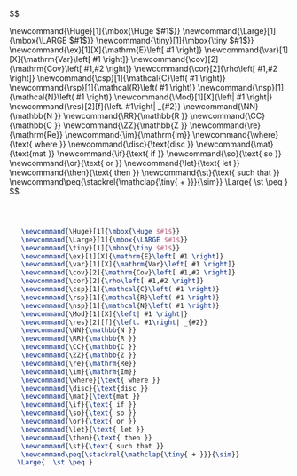 
$$

 
   \newcommand{\Huge}[1]{\mbox{\Huge $#1$}}
   \newcommand{\Large}[1]{\mbox{\LARGE $#1$}}
   \newcommand{\tiny}[1]{\mbox{\tiny $#1$}}
   \newcommand{\ex}[1][X]{\mathrm{E}\left[ #1 \right]} 
   \newcommand{\var}[1][X]{\mathrm{Var}\left[ #1 \right]} 
   \newcommand{\cov}[2]{\mathrm{Cov}\left[ #1,#2 \right]} 
   \newcommand{\cor}[2]{\rho\left[ #1,#2 \right]} 
   \newcommand{\csp}[1]{\mathcal{C}\left( #1 \right)} 
   \newcommand{\rsp}[1]{\mathcal{R}\left( #1 \right)} 
   \newcommand{\nsp}[1]{\mathcal{N}\left( #1 \right)} 
   \newcommand{\Mod}[1][X]{\left| #1 \right|} 
   \newcommand{\res}[2][f]{\left. #1\right| _{#2}} 
   \newcommand{\NN}{\mathbb{N }} 
   \newcommand{\RR}{\mathbb{R }} 
   \newcommand{\CC}{\mathbb{C }} 
   \newcommand{\ZZ}{\mathbb{Z }} 
   \newcommand{\re}{\mathrm{Re}} 
   \newcommand{\im}{\mathrm{Im}} 
   \newcommand{\where}{\text{ where }} 
   \newcommand{\disc}{\text{disc }} 
   \newcommand{\mat}{\text{mat }} 
   \newcommand{\if}{\text{ if }}
   \newcommand{\so}{\text{ so }}
   \newcommand{\or}{\text{ or }}
   \newcommand{\let}{\text{ let }}
   \newcommand{\then}{\text{ then }}
   \newcommand{\st}{\text{ such that }}
   \newcommand\peq{\stackrel{\mathclap{\tiny{ + }}}{\sim}}
  \Large{  \st \peq }
$$
```latex


 
   \newcommand{\Huge}[1]{\mbox{\Huge $#1$}}
   \newcommand{\Large}[1]{\mbox{\LARGE $#1$}}
   \newcommand{\tiny}[1]{\mbox{\tiny $#1$}}
   \newcommand{\ex}[1][X]{\mathrm{E}\left[ #1 \right]} 
   \newcommand{\var}[1][X]{\mathrm{Var}\left[ #1 \right]} 
   \newcommand{\cov}[2]{\mathrm{Cov}\left[ #1,#2 \right]} 
   \newcommand{\cor}[2]{\rho\left[ #1,#2 \right]} 
   \newcommand{\csp}[1]{\mathcal{C}\left( #1 \right)} 
   \newcommand{\rsp}[1]{\mathcal{R}\left( #1 \right)} 
   \newcommand{\nsp}[1]{\mathcal{N}\left( #1 \right)} 
   \newcommand{\Mod}[1][X]{\left| #1 \right|} 
   \newcommand{\res}[2][f]{\left. #1\right| _{#2}} 
   \newcommand{\NN}{\mathbb{N }} 
   \newcommand{\RR}{\mathbb{R }} 
   \newcommand{\CC}{\mathbb{C }} 
   \newcommand{\ZZ}{\mathbb{Z }} 
   \newcommand{\re}{\mathrm{Re}} 
   \newcommand{\im}{\mathrm{Im}} 
   \newcommand{\where}{\text{ where }} 
   \newcommand{\disc}{\text{disc }} 
   \newcommand{\mat}{\text{mat }} 
   \newcommand{\if}{\text{ if }}
   \newcommand{\so}{\text{ so }}
   \newcommand{\or}{\text{ or }}
   \newcommand{\let}{\text{ let }}
   \newcommand{\then}{\text{ then }}
   \newcommand{\st}{\text{ such that }}
   \newcommand\peq{\stackrel{\mathclap{\tiny{ + }}}{\sim}}
  \Large{  \st \peq }

```